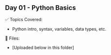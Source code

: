 ## Day 01 - Python Basics

✅ Topics Covered:
- Python intro, syntax, variables, data types, etc.

📁 Files:
- [Uploaded below in this folder]
